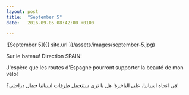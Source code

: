 ```yaml
---
layout: post
title:  "September 5"
date:   2016-09-05 08:42:00 +0100

---
```


![September 5]({{ site.url }}/assets/images/september-5.jpg)

Sur le bateau! Direction SPAIN!

J'espère que les routes d'Espagne pourront supporter la beauté de mon vélo!

في اتجاه اسبانيا، على الباخرة!
هل يا ترى ستتحمل طرقات اسبانيا جمال دراجتي؟!
